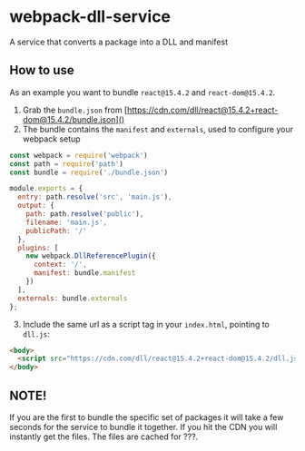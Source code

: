 # webpack-dll-service
A service that converts a package into a DLL and manifest

## How to use

As an example you want to bundle `react@15.4.2` and `react-dom@15.4.2`.

1. Grab the `bundle.json` from [https://cdn.com/dll/react@15.4.2+react-dom@15.4.2/bundle.json]()
2. The bundle contains the `manifest` and `externals`, used to configure your webpack setup

```js
const webpack = require('webpack')
const path = require('path')
const bundle = require('./bundle.json')

module.exports = {
  entry: path.resolve('src', 'main.js'),
  output: {
    path: path.resolve('public'),
    filename: 'main.js',
    publicPath: '/'
  },
  plugins: [
    new webpack.DllReferencePlugin({
      context: '/',
      manifest: bundle.manifest
    })
  ],
  externals: bundle.externals
};
```

3. Include the same url as a script tag in your `index.html`, pointing to `dll.js`:

```html
<body>
  <script src="https://cdn.com/dll/react@15.4.2+react-dom@15.4.2/dll.js"></script>
</body>
```

## NOTE!
If you are the first to bundle the specific set of packages it will take a few seconds for the service to bundle it together. If you hit the CDN you will instantly get the files. The files are cached for ???.
